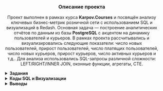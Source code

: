 <h3 align="center">Описание проекта</h3>
<p align="center">
Проект выполнен в рамках курса <strong>Karpov.Courses</strong> и посвящён анализу ключевых бизнес-метрик розничной сети с использованием SQL и визуализаций в Redash.  
Основная задача — построение аналитических отчётов по данным из базы <strong>PostgreSQL</strong> с акцентом на динамику пользователей и курьеров.  
В рамках проекта рассчитывались и визуализировались следующие показатели:  
число новых пользователей, прирост пользователей, число платящих пользователей,  
число новых курьеров, прирост курьеров, число активных курьеров и т.д..  
Для анализа использовались SQL-запросы различной сложности: LEFT/RIGHT/INNER JOIN, оконные функции, агрегаты, CTE.
</p>


<details>
<summary><strong>Задания</strong></summary>


<summary><strong>Задание 1: Динамика пользователей и курьеров</strong></summary>

📌 Рассчитаны следующие показатели для каждого дня:
- `new_users` — число новых пользователей  
- `new_couriers` — число новых курьеров  
- `total_users` — накопительное число пользователей  
- `total_couriers` — накопительное число курьеров  
- `date` — дата события  

🔢 Все значения приведены в виде целых чисел. Результат отсортирован по дате по возрастанию

---


<summary><strong>Задание 2: Прирост показателей в процентах</strong></summary>

📌 Дополнен запрос из предыдущего задания для расчёта относительной динамики:

- `new_users_change` — прирост числа новых пользователей (%)
- `new_couriers_change` — прирост числа новых курьеров (%)
- `total_users_growth` — прирост общего числа пользователей (%)
- `total_couriers_growth` — прирост общего числа курьеров (%)

📐 Все значения округлены до двух знаков после запятой.  
📅 Результат отсортирован по дате в порядке возрастания.

---



</details>


<details>
<summary><strong>Коды SQL и Визуализации</strong></summary>       
<summary><strong>Задание 1: Код и график — Динамика пользователей и курьеров</strong></summary>

### Код

```sql
SELECT date, new_users, new_couriers, 
       sum(new_users) over(order by date)::INTEGER as total_users, 
       sum(new_couriers) over(order by date)::INTEGER as total_couriers 
FROM 
(
  SELECT time_courier as date, new_users, new_couriers 
  FROM 
    (SELECT time_user, count(time_user) as new_users 
     FROM 
       (SELECT user_id, time::date as time_user, 
               row_number() OVER(PARTITION BY user_id ORDER BY time) as porydok 
        FROM user_actions
       ) as porydok_users
     WHERE porydok = 1
     GROUP BY time_user
    ) as unique_day_users

  JOIN

    (SELECT time_courier, count(time_courier) as new_couriers 
     FROM 
       (SELECT courier_id, time::date as time_courier, 
               row_number() OVER(PARTITION BY courier_id ORDER BY time) as porydok 
        FROM courier_actions
       ) as porydok_couriers
     WHERE porydok = 1
     GROUP BY time_courier
    ) as porydok_couriers

  ON time_courier = time_user
) as kolvo;
```

### Динамика новых пользователей и курьеров

![График новых пользователей и курьеров](https://drive.google.com/uc?export=view&id=1utO-05YZpRS3nRqrh6x_8n9m1BiIJjgs)

### Динамика общего числа пользователей

![График общего числа пользователей](https://drive.google.com/uc?export=view&id=1e-nVF563jSuhsUVFSUA3gTwyMko3EB8y)


<summary><strong>Задание 1: Код и график — Прирост показателей в процентах</strong></summary>

### Код

```sql
SELECT date,
new_users,
new_couriers,
total_users,
total_couriers,
ROUND(100 * (new_users - lag(new_users, 1) over(order by date)) / lag(new_users, 1) over(order by date)::NUMERIC, 2)  as new_users_change,
ROUND(100 * (new_couriers- lag(new_couriers, 1) over(order by date)) / lag(new_couriers, 1) over(order by date)::NUMERIC, 2) as new_couriers_change,
ROUND(100 * (total_users- lag(total_users, 1) over(order by date)) / lag(total_users, 1) over(order by date)::NUMERIC, 2) as total_users_growth, 
ROUND(100 * (total_couriers- lag(total_couriers, 1) over(order by date)) / lag(total_couriers, 1) over(order by date)::NUMERIC, 2) as total_couriers_growth
FROM 
(SELECT date, new_users, new_couriers, sum(new_users) over(order by date)::INTEGER as total_users, sum(new_couriers) over(order by date)::INTEGER  as total_couriers FROM 
  (SELECT time_courier as date, new_users, new_couriers FROM 
   (SELECT time_user, count(time_user) as new_users FROM 
    (SELECT user_id, time::date as time_user, row_number() OVER(PARTITION BY user_id ORDER BY time) as porydok FROM user_actions
     order by user_id) as porydok_users
   WHERE porydok = 1
   group by time_user
   order by time_user) as unique_day_users
 
   JOIN
 
    (SELECT time_courier, count(time_courier) as new_couriers FROM 
      (SELECT courier_id, time::date as time_courier, row_number() OVER(PARTITION BY courier_id ORDER BY time) as porydok FROM courier_actions
       order by courier_id) as porydok_couriers
     WHERE porydok = 1
     group by time_courier
     order by time_courier) as porydok_couriers
 
   on time_courier = time_user) as kolvo) as prirost
```

### Динамика новых пользователей и курьеров

![Динамика прироста числа новых пользователей и курьеров](https://drive.google.com/uc?export=view&id=1CiWQGpS8T5Z0BNDC18igPf8G5adOpr7q)

### Динамика общего числа пользователей

![Динамика прироста общего числа пользователей и курьеров](https://drive.google.com/uc?export=view&id=1icXQY02osg4VnqJoHWMnL04OBT_scHhn)






























































</details>

<details> 

<summary><strong>Выводы</strong></summary>
